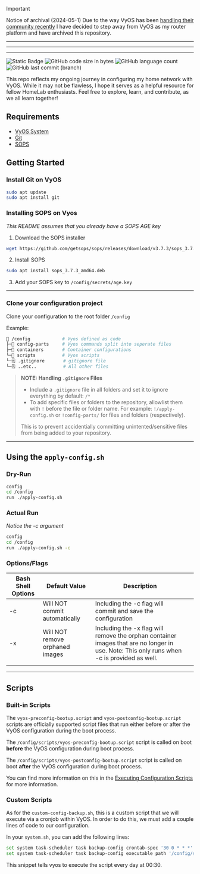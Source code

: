 
> [!IMPORTANT]
> Notice of archival (2024-05-1)
> Due to the way VyOS has been [handling their community recently](https://blog.vyos.io/community-contributors-userbase-and-lts-builds) I have decided to step away from VyOS as my router platform and have archived this repository.
> 

---
---
---

![Static Badge](https://img.shields.io/badge/VyOS_Version-1.4-blue?style=for-the-badge)
![GitHub code size in bytes](https://img.shields.io/github/languages/code-size/BinaryN3xus/VyosConfig?style=for-the-badge)
![GitHub language count](https://img.shields.io/github/languages/count/BinaryN3xus/VyosConfig?style=for-the-badge)
![GitHub last commit (branch)](https://img.shields.io/github/last-commit/binaryn3xus/VyosConfig/main?style=for-the-badge)

This repo reflects my ongoing journey in configuring my home network with VyOS. While it may not be flawless, I hope it serves as a helpful resource for fellow HomeLab enthusiasts. Feel free to explore, learn, and contribute, as we all learn together!

## Requirements
- [VyOS System](https://docs.vyos.io/en/latest/)
- [Git](https://git-scm.com/)
- [SOPS](https://github.com/getsops/sops)

## Getting Started

### Install Git on VyOS

```sh
sudo apt update
sudo apt install git
```

### Installing SOPS on Vyos

_This README assumes that you already have a SOPS AGE key_

1) Download the SOPS installer
```sh
wget https://github.com/getsops/sops/releases/download/v3.7.3/sops_3.7.3_amd64.deb
```

2) Install SOPS
```sh
sudo apt install sops_3.7.3_amd64.deb
```

3) Add your SOPS key to `/config/secrets/age.key`

---

### Clone your configuration project

Clone your configuration to the root folder `/config`

Example:

```sh
📁 /config            # Vyos defined as code
├─📁 config-parts     # Vyos commands split into seperate files
├─📁 containers       # Container configurations
└─📁 scripts          # Vyos scripts
└─🗒️ .gitignore       # gitignore file
└─🗒️ ..etc..          # All other files
```

> **NOTE: Handling `.gitignore` Files**
>
> - Include a `.gitignore` file in all folders and set it to ignore everything by default: `/*`
> - To add specific files or folders to the repository, allowlist them with `!` before the file or folder name. For example: `!/apply-config.sh` or `!config-parts/` for files and folders (respectively).
>
> This is to prevent accidentially committing unintented/sensitive files from being added to your repository.

---

## Using the `apply-config.sh`

### Dry-Run

```sh
config
cd /config
run ./apply-config.sh
```

### Actual Run

_Notice the -c argument_

```sh
config
cd /config
run ./apply-config.sh -c
```

### Options/Flags

| Bash Shell Options 	| Default Value                   	| Description                                                                                                                                	|   	|
|--------------------	|---------------------------------	|--------------------------------------------------------------------------------------------------------------------------------------------	|---	|
| -c                 	| Will NOT commit automatically   	| Including the -c flag will commit and save the configuration                                                                               	|   	|
| -x                 	| Will NOT remove orphaned images 	| Including the -x flag will remove the orphan container images that are no longer in use. Note: This only runs when -c is provided as well. 	|   	|
|                    	|                                 	|                                                                                                                                            	|   	|

---

## Scripts

### Built-in Scripts
The `vyos-preconfig-bootup.script` and `vyos-postconfig-bootup.script` scripts are officially supported script files that run either before or after the VyOS configuration during the boot process.

The `/config/scripts/vyos-preconfig-bootup.script` script is called on boot **before** the VyOS configuration during boot process.

The `/config/scripts/vyos-postconfig-bootup.script` script is called on boot **after** the VyOS configuration during boot process.

You can find more information on this in the [Executing Configuration Scripts](https://docs.vyos.io/en/latest/automation/command-scripting.html#executing-configuration-scripts) for more information.

### Custom Scripts

As for the `custom-config-backup.sh`, this is a custom script that we will execute via a cronjob within VyOS. In order to do this, we must add a couple lines of code to our configuration.

In your `system.sh`, you can add the following lines:

```sh
set system task-scheduler task backup-config crontab-spec '30 0 * * *'
set system task-scheduler task backup-config executable path '/config/scripts/custom-config-backup.sh'
```

This snippet tells vyos to execute the script every day at 00:30.
